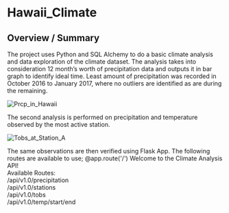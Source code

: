 # Hawaii_Climate

## Overview / Summary

The project uses Python and SQL Alchemy to do a basic climate analysis and data exploration of the climate dataset. The analysis takes into consideration 12 month’s worth of precipitation data and outputs it in bar graph to identify ideal time. Least amount of precipitation was recorded in October 2016 to January 2017, where no outliers are identified as are during the remaining. 

![Prcp_in_Hawaii](https://user-images.githubusercontent.com/119286287/224222724-64a18919-9245-49c9-808a-54b77f23c14d.PNG)

The second analysis is performed on precipitation and temperature observed by the most active station. 

![Tobs_at_Station_A](https://user-images.githubusercontent.com/119286287/224222768-35ad9199-74a1-4d2c-bf88-af87f72d5c90.PNG)

The same observations are then verified using Flask App.
The following routes are available to use; 
@app.route('/')
Welcome to the Climate Analysis API!<br/>
Available Routes:<br/>
/api/v1.0/precipitation<br/>
/api/v1.0/stations<br/>
/api/v1.0/tobs <br/>
/api/v1.0/temp/start/end <br/>

